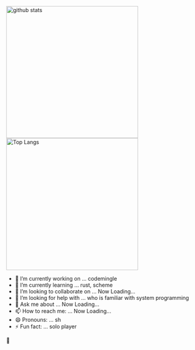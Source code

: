 <p align="left">
<div><img alt="github stats" width="350px"
		src="https://github-readme-stats.vercel.app/api?username=sugiura-hiromichi&count_private=true&show_icons=ture&theme=transparent" />
</div>
<div><img alt="Top Langs" width="350px"
		src="https://github-readme-stats.vercel.app/api/top-langs/?username=sugiura-hiromichi&layout=donut&show_icons=true&langs_count=12&count_private=true&theme=transparent" />
</div>
</p>

- 🔭 I’m currently working on ... codemingle
- 🌱 I’m currently learning ... rust, scheme
- 👯 I’m looking to collaborate on ... Now Loading...
- 🤔 I’m looking for help with ... who is familiar with system programming
- 💬 Ask me about ... Now Loading...
- 📫 How to reach me: ... Now Loading...
- 😄 Pronouns: ... sh
- ⚡ Fun fact: ... solo player

:melting_face:
